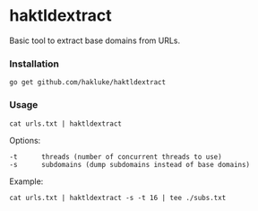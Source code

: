 # haktldextract

Basic tool to extract base domains from URLs.

### Installation

```
go get github.com/hakluke/haktldextract
```

### Usage
```
cat urls.txt | haktldextract
```

Options:
```
-t      threads (number of concurrent threads to use)
-s      subdomains (dump subdomains instead of base domains) 
```

Example:
```
cat urls.txt | haktldextract -s -t 16 | tee ./subs.txt
```
